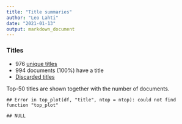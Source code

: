```yaml
---
title: "Title summaries"
author: "Leo Lahti"
date: "2021-01-13"
output: markdown_document
---
```



### Titles

 * 976 [unique titles](output.tables/title_accepted.csv)
 * 994 documents (100%) have a title
 * [Discarded titles](output.tables/title_discarded.csv)

Top-50 titles are shown together with the number of documents.


```
## Error in top_plot(df, "title", ntop = ntop): could not find function "top_plot"
```

```
## NULL
```


